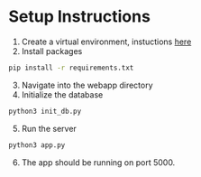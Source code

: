 Setup Instructions
==================
1. Create a virtual environment, instuctions [here](https://packaging.python.org/guides/installing-using-pip-and-virtual-environments/)
2. Install packages
```sh
pip install -r requirements.txt
```
3. Navigate into the webapp directory
4. Initialize the database
```sh
python3 init_db.py
```
5. Run the server
```sh
python3 app.py
```
6. The app should be running on port 5000.

